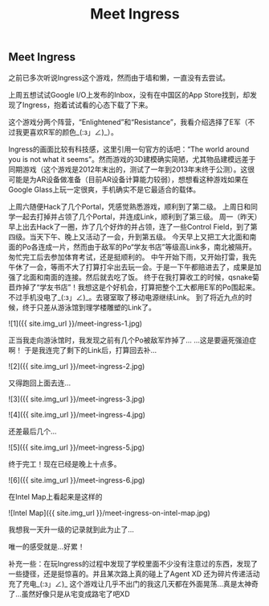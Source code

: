 ﻿---
layout: post
title: Meet Ingress
---
  
## Meet Ingress
  
之前已多次听说Ingress这个游戏，然而由于墙和懒，一直没有去尝试。
  
上周五想试试Google I/O上发布的Inbox，没有在中国区的App Store找到，却发现了Ingress，抱着试试看的心态下载了下来。
  
这个游戏分两个阵营，“Enlightened”和“Resistance”，我看介绍选择了E军（不过我更喜欢R军的颜色_(:з」∠)_）。
  
Ingress的画面比较有科技感，这里引用一句官方的话吧：“The world around you is not what it seems”。然而游戏的3D建模确实简陋，尤其物品建模远差于同期游戏（这个游戏是2012年末出的，测试了一年到2013年末终于公测）。这很可能是为AR设备做准备（目前AR设备计算能力较弱），想想看这种游戏如果在Google Glass上玩一定很爽，手机确实不是它最适合的载体。
  
上周六随便Hack了几个Portal，凭感觉熟悉游戏，顺利到了第二级。
上周日和同学一起去打掉并占领了几个Portal，并连成Link，顺利到了第三级。
周一（昨天）早上出去Hack了一圈，炸了几个好炸的并占领，连了一些Control Field，到了第四级。当天下午、晚上又活动了一会，升到第五级。
今天早上又把工大北面和南面的Po各连成一片，然而由于敌军的Po“学友书店”等级高Link多，南北被隔开。匆忙完工后去参加体育考试，还是挺顺利的。
中午开始下雨，又开始打雷，我先午休了一会，等雨不大了打算打伞出去玩一会。于是一下午都赔进去了，成果是加强了北面和南面的连接。然后就去吃了饭。
终于在我打算收工的时候，qsnake菊苣炸掉了“学友书店”！我想这是个好机会，打算把整个工大都用E军的Po围起来。不过手机没电了_(:з」∠)_。去寝室取了移动电源继续Link。
到了将近九点的时候，终于只差从游泳馆到理学楼雕塑的Link了。
  
![1]({{  site.img_url  }}/meet-ingress-1.jpg)
  
正当我走向游泳馆时，我发现之前有几个Po被敌军炸掉了...
...这是要逼死强迫症啊！
于是我连完了剩下的Link后，打算回去补...
  
![2]({{  site.img_url  }}/meet-ingress-2.jpg)
  
又得跑回上面去连...
  
![3]({{  site.img_url  }}/meet-ingress-3.jpg)
  
![4]({{  site.img_url  }}/meet-ingress-4.jpg)
  
还差最后几个...
  
![5]({{  site.img_url  }}/meet-ingress-5.jpg)
  
终于完工！现在已经是晚上十点多。
  
![6]({{  site.img_url  }}/meet-ingress-6.jpg)
  
在Intel Map上看起来是这样的
  
![Intel Map]({{  site.img_url  }}/meet-ingress-on-intel-map.jpg)
  
我想我一天升一级的记录就到此为止了...
  
唯一的感受就是...好累！
  
补充一些：在玩Ingress的过程中发现了学校里面不少没有注意过的东西，发现了一些捷径，还是挺惊喜的。并且某次路上真的碰上了Agent XD 还为碎片传递活动充了充电_(:з」∠)_
这个游戏让几乎不出门的我这几天都在外面晃荡...真是太神奇了...虽然好像只是从宅变成路宅了吧XD